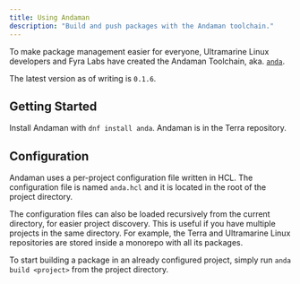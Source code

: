```yaml
---
title: Using Andaman
description: "Build and push packages with the Andaman toolchain."
---
```


To make package management easier for everyone, Ultramarine Linux developers and Fyra Labs have created the Andaman Toolchain, aka. [`anda`](https://github.com/FyraLabs/anda).

The latest version as of writing is `0.1.6`.

## Getting Started

Install Andaman with `dnf install anda`. Andaman is in the Terra repository.

## Configuration

Andaman uses a per-project configuration file written in HCL. The configuration file is named `anda.hcl` and it is located in the root of the project directory.

The configuration files can also be loaded recursively from the current directory, for easier project discovery. This is useful if you have multiple projects in the same directory. For example, the Terra and Ultramarine Linux repositories are stored inside a monorepo with all its packages.

To start building a package in an already configured project, simply run `anda build <project>` from the project directory.
